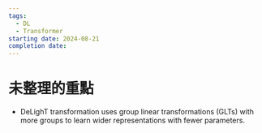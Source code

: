 ```yaml
---
tags:
  - DL
  - Transformer
starting date: 2024-08-21
completion date:
---
```

# 未整理的重點

- DeLighT transformation uses  group linear transformations (GLTs) with more groups to learn wider representations with fewer parameters.
